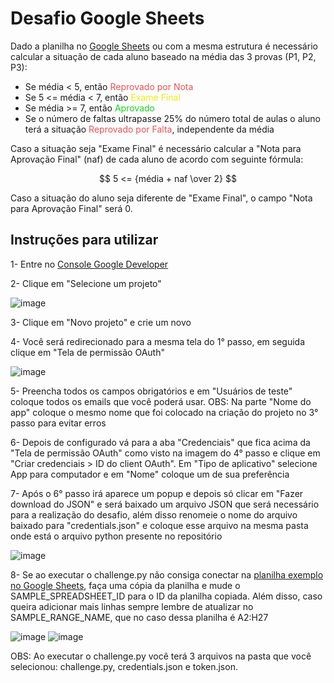 # Desafio Google Sheets

Dado a planilha no [Google Sheets](https://docs.google.com/spreadsheets/d/13K1VCIX41I8HVpdllr_9Si6jhUVhL7awRkBRrVhcYnY/edit#gid=0) ou com a mesma estrutura é necessário calcular a situação de cada aluno baseado na média das 3 provas (P1, P2, P3):

- Se média < 5, então <span style= "color: #eb5252"> Reprovado por Nota</span>
- Se 5 <= média < 7, então <span style= "color: #eded0c"> Exame Final</span>
- Se média >= 7, então <span style= "color: #19cf20"> Aprovado</span>
- Se o número de faltas ultrapasse 25% do número total de aulas o aluno terá a situação <span style= "color: #eb5252"> Reprovado por Falta</span>, independente da média

Caso a situação seja "Exame Final" é necessário calcular a "Nota para Aprovação Final" (naf) de  cada aluno de acordo com seguinte fórmula: 

$$ 5 <= {média +  naf \over 2} $$

Caso a situação do aluno seja diferente de "Exame Final", o campo "Nota para  Aprovação Final" será 0.

## Instruções para utilizar

1- Entre no [Console Google Developer](https://console.developers.google.com/)

2- Clique em "Selecione um projeto"

<img alt="image" src="https://gist.github.com/assets/92896528/c479fecd-8510-4299-8363-3ad0f17f7068">

3- Clique em "Novo projeto" e crie um novo

4- Você será redirecionado para a mesma tela do 1° passo, em seguida clique em "Tela de permissão OAuth"

<img alt="image" src="https://gist.github.com/assets/92896528/77076448-bb4a-40b1-bde1-bccc72478fae">

5- Preencha todos os campos obrigatórios e em "Usuários de teste" coloque todos os emails que você poderá usar. OBS: Na parte "Nome do app" coloque o mesmo nome que foi colocado na criação do projeto no 3° passo para evitar erros

6- Depois de configurado vá para a aba "Credenciais" que fica acima da "Tela de permissão OAuth" como visto na imagem do 4° passo e clique em "Criar credenciais > ID do client OAuth". Em "Tipo de aplicativo" selecione App para computador e em "Nome" coloque um de sua preferência

7- Após o 6° passo irá aparece um popup e depois só clicar em "Fazer download do JSON" e será baixado um arquivo JSON que será necessário para a realização do desafio, além disso renomeie o nome do arquivo baixado para "credentials.json" e coloque esse arquivo na mesma pasta onde está o arquivo python presente no repositório

<img alt="image" src="https://gist.github.com/assets/92896528/91f0fd57-aee8-481d-a27a-e858876665e6">

8- Se ao executar o challenge.py não consiga conectar na [planilha exemplo no Google Sheets](https://docs.google.com/spreadsheets/d/13K1VCIX41I8HVpdllr_9Si6jhUVhL7awRkBRrVhcYnY/edit#gid=0), faça uma cópia da planilha e mude o SAMPLE_SPREADSHEET_ID para o ID da planilha copiada. Além disso, caso queira adicionar mais linhas sempre lembre de atualizar no SAMPLE_RANGE_NAME, que no caso dessa planilha é A2:H27

<img alt="image" src="https://gist.github.com/assets/92896528/0e1a377b-c525-472e-b868-91cf2878dfeb">

<img alt="image" src="https://gist.github.com/assets/92896528/663625a4-8495-4e50-8b0c-5368c0bfcf3a">

OBS: Ao executar o challenge.py você terá 3 arquivos na pasta que você selecionou: challenge.py, credentials.json e token.json.